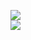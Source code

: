 [![](https://img.shields.io/badge/Made%20With-Github%20Spray-lightgrey.svg?style=for-the-badge&logo=github)](https://github.com/Annihil/github-spray#873)  
[![](https://i.imgur.com/2DrTn0Z.gif)](https://github.com/Annihil/github-spray)